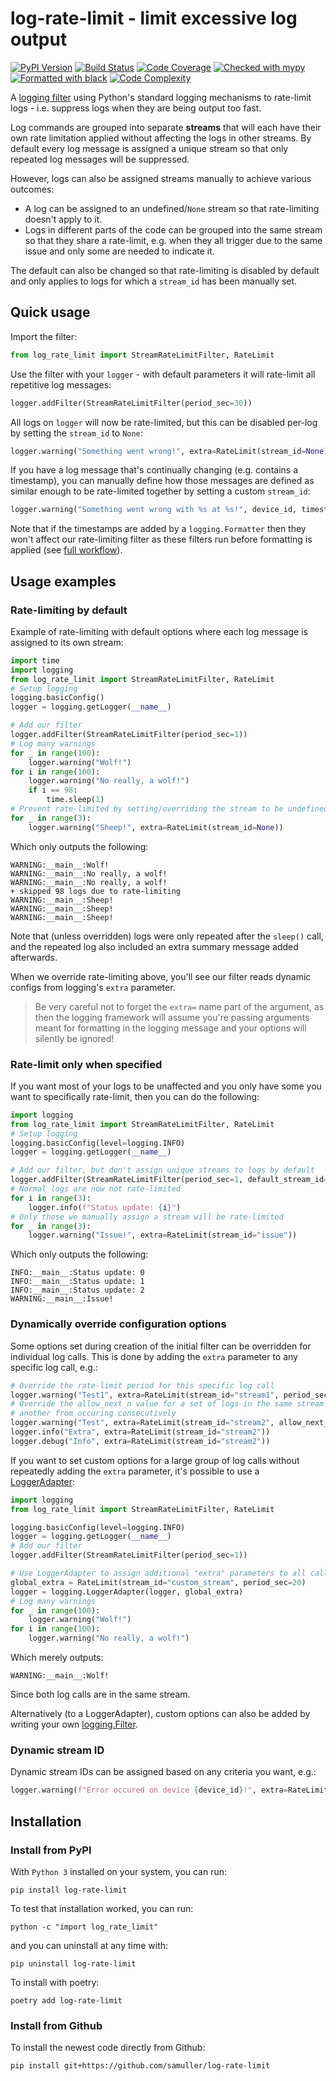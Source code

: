 # log-rate-limit - limit excessive log output

[![PyPI Version](https://img.shields.io/pypi/v/log-rate-limit)](https://pypi.org/project/log-rate-limit/)
[![Build Status](https://github.com/samuller/log-rate-limit/actions/workflows/tests.yml/badge.svg)](https://github.com/samuller/log-rate-limit/actions/workflows/tests.yml)
[![Code Coverage](https://img.shields.io/badge/coverage-100%25-brightgreen)](https://github.com/samuller/pgmerge/actions)
[![Checked with mypy](https://img.shields.io/badge/mypy-strict-blue)](http://mypy-lang.org/)
[![Formatted with black](https://img.shields.io/badge/code%20style-black-black)](https://black.readthedocs.io/en/stable/)
[![Code Complexity](https://img.shields.io/badge/max--complexity-%3C10-blue)](https://flake8.pycqa.org/en/6.1.0/user/options.html#cmdoption-flake8-max-complexity)

A [logging filter](https://docs.python.org/3/library/logging.html#filter-objects) using Python's standard logging mechanisms to rate-limit logs - i.e. suppress logs when they are being output too fast.

Log commands are grouped into separate **streams** that will each have their own rate limitation applied without affecting the logs in other streams. By default every log message is assigned a unique stream so that only repeated log messages will be suppressed.

However, logs can also be assigned streams manually to achieve various outcomes:
- A log can be assigned to an undefined/`None` stream so that rate-limiting doesn't apply to it.
- Logs in different parts of the code can be grouped into the same stream so that they share a rate-limit, e.g. when they all trigger due to the same issue and only some are needed to indicate it.

The default can also be changed so that rate-limiting is disabled by default and only applies to logs for which a `stream_id` has been manually set.

## Quick usage

Import the filter:

```python
from log_rate_limit import StreamRateLimitFilter, RateLimit
```

Use the filter with your `logger` - with default parameters it will rate-limit all repetitive log messages:

```python
logger.addFilter(StreamRateLimitFilter(period_sec=30))
```

All logs on `logger` will now be rate-limited, but this can be disabled per-log by setting the `stream_id` to `None`:

```python
logger.warning("Something went wrong!", extra=RateLimit(stream_id=None))
```

If you have a log message that's continually changing (e.g. contains a timestamp), you can manually define how those messages are defined as similar enough to be rate-limited together by setting a custom `stream_id`:

```python
logger.warning("Something went wrong with %s at %s!", device_id, timestamp, extra=RateLimit(stream_id=f"went_wrong_{device_id}"))
```

Note that if the timestamps are added by a `logging.Formatter` then they won't affect our rate-limiting filter as these filters run before formatting is applied (see [full workflow](https://docs.python.org/3/howto/logging.html#logging-flow)).

## Usage examples

### Rate-limiting by default

Example of rate-limiting with default options where each log message is assigned to its own stream:
```python
import time
import logging
from log_rate_limit import StreamRateLimitFilter, RateLimit
# Setup logging
logging.basicConfig()
logger = logging.getLogger(__name__)

# Add our filter
logger.addFilter(StreamRateLimitFilter(period_sec=1))
# Log many warnings
for _ in range(100):
    logger.warning("Wolf!")
for i in range(100):
    logger.warning("No really, a wolf!")
    if i == 98:
        time.sleep(1)
# Prevent rate-limited by setting/overriding the stream to be undefined (None)
for _ in range(3):
    logger.warning("Sheep!", extra=RateLimit(stream_id=None))
``` 
Which only outputs the following:
```log
WARNING:__main__:Wolf!
WARNING:__main__:No really, a wolf!
WARNING:__main__:No really, a wolf!
+ skipped 98 logs due to rate-limiting
WARNING:__main__:Sheep!
WARNING:__main__:Sheep!
WARNING:__main__:Sheep!
```
Note that (unless overridden) logs were only repeated after the `sleep()` call, and the repeated log also included an extra summary message added afterwards.

When we override rate-limiting above, you'll see our filter reads dynamic configs from logging's `extra` parameter.

> Be very careful not to forget the `extra=` name part of the argument, as then the logging framework will assume you're passing arguments meant for formatting in the logging message and your options will silently be ignored!

### Rate-limit only when specified

If you want most of your logs to be unaffected and you only have some you want to specifically rate-limit, then you can do the following:
```python
import logging
from log_rate_limit import StreamRateLimitFilter, RateLimit
# Setup logging
logging.basicConfig(level=logging.INFO)
logger = logging.getLogger(__name__)

# Add our filter, but don't assign unique streams to logs by default
logger.addFilter(StreamRateLimitFilter(period_sec=1, default_stream_id=None))
# Normal logs are now not rate-limited
for i in range(3):
    logger.info(f"Status update: {i}")
# Only those we manually assign a stream will be rate-limited
for _ in range(3):
    logger.warning("Issue!", extra=RateLimit(stream_id="issue"))
```
Which only outputs the following:
```log
INFO:__main__:Status update: 0
INFO:__main__:Status update: 1
INFO:__main__:Status update: 2
WARNING:__main__:Issue!
```

### Dynamically override configuration options

Some options set during creation of the initial filter can be overridden for individual log calls. This is done by adding the `extra` parameter to any specific log call, e.g.:
```python
# Override the rate-limit period for this specific log call
logger.warning("Test1", extra=RateLimit(stream_id="stream1", period_sec=30))
# Override the allow_next_n value for a set of logs in the same stream so that this group of logs don't restrict one
# another from occuring consecutively
logger.warning("Test", extra=RateLimit(stream_id="stream2", allow_next_n=2))
logger.info("Extra", extra=RateLimit(stream_id="stream2"))
logger.debug("Info", extra=RateLimit(stream_id="stream2"))
```

If you want to set custom options for a large group of log calls without repeatedly adding the `extra` parameter, it's possible to use a [LoggerAdapter](https://docs.python.org/3/library/logging.html#loggeradapter-objects):
```python
import logging
from log_rate_limit import StreamRateLimitFilter, RateLimit

logging.basicConfig(level=logging.INFO)
logger = logging.getLogger(__name__)
# Add our filter
logger.addFilter(StreamRateLimitFilter(period_sec=1))

# Use LoggerAdapter to assign additional "extra" parameters to all calls using this logger
global_extra = RateLimit(stream_id="custom_stream", period_sec=20)
logger = logging.LoggerAdapter(logger, global_extra)
# Log many warnings
for _ in range(100):
    logger.warning("Wolf!")
for i in range(100):
    logger.warning("No really, a wolf!")
```
Which merely outputs:
```log
WARNING:__main__:Wolf!
```
Since both log calls are in the same stream.

Alternatively (to a LoggerAdapter), custom options can also be added by writing your own [logging.Filter](https://docs.python.org/3.8/howto/logging-cookbook.html#using-filters-to-impart-contextual-information).

### Dynamic stream ID

Dynamic stream IDs can be assigned based on any criteria you want, e.g.:

```python
logger.warning(f"Error occured on device {device_id}!", extra=RateLimit(stream_id=f"error_on_{device_id}"))
```

## Installation

### Install from PyPI

With `Python 3` installed on your system, you can run:

    pip install log-rate-limit

To test that installation worked, you can run:

    python -c "import log_rate_limit"

and you can uninstall at any time with:

    pip uninstall log-rate-limit

To install with poetry:

    poetry add log-rate-limit

### Install from Github

To install the newest code directly from Github:

    pip install git+https://github.com/samuller/log-rate-limit

